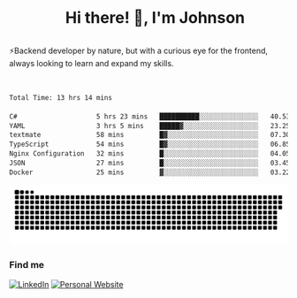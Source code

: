 <div id="user-content-toc">
  <ul align="center">
    <summary><h1 style="display: inline-block">Hi there! 👋, I'm Johnson</h1></summary>
  </ul>
</div>

⚡Backend developer by nature, but with a curious eye for the frontend, always looking to learn and expand my skills.

<br>


<!--START_SECTION:waka-->

```txt
Total Time: 13 hrs 14 mins

C#                    5 hrs 23 mins   ██████████░░░░░░░░░░░░░░░   40.53 %
YAML                  3 hrs 5 mins    █████▓░░░░░░░░░░░░░░░░░░░   23.25 %
textmate              58 mins         █▓░░░░░░░░░░░░░░░░░░░░░░░   07.30 %
TypeScript            54 mins         █▓░░░░░░░░░░░░░░░░░░░░░░░   06.85 %
Nginx Configuration   32 mins         █░░░░░░░░░░░░░░░░░░░░░░░░   04.05 %
JSON                  27 mins         █░░░░░░░░░░░░░░░░░░░░░░░░   03.45 %
Docker                25 mins         ▓░░░░░░░░░░░░░░░░░░░░░░░░   03.22 %
```

<!--END_SECTION:waka-->

<picture>
  <source  srcset="https://github.com/joshwambere/joshwambere/blob/output/github-contribution-grid-snake-dark.svg?palette=github-dark">
  <source  srcset="https://github.com/joshwambere/joshwambere/blob/output/github-contribution-grid-snake.svg">
  <img alt="github contribution grid snake animation" src="https://github.com/joshwambere/joshwambere/blob/output/github-contribution-grid-snake.svg">
</picture>

### Find me
<a href="https://www.linkedin.com/in/dusabe-johnson" target="_blank"><img src="https://img.shields.io/badge/LinkedIn-%230077B5.svg?&style=flat&logo=linkedin&logoColor=white" alt="LinkedIn"></a>
‎‎ [![Personal Website](https://img.shields.io/badge/visit-Johnsonis.me-blue)](https://johnsonis.me/)
